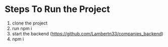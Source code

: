 # Steps To Run the Project

1. clone the project
2. run npm i 
3. start the backend (https://github.com/Lambertn33/companies_backend)
4. npm i